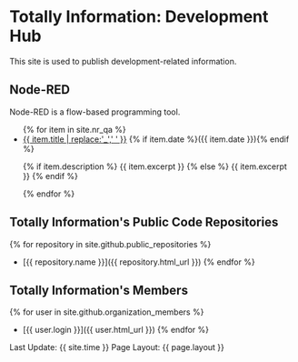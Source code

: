 # Totally Information: Development Hub

This site is used to publish development-related information.

## Node-RED

Node-RED is a flow-based programming tool.

<ul>
{% for item in site.nr_qa %}
  <li>
    <a href="{{ item.url }}">{{ item.title | replace:'_',' ' }}</a> {% if item.date %}({{ item.date }}){% endif %}
    <p>{% if item.description %}
        {{ item.excerpt }}
    {% else %}
        {{ item.excerpt }}
    {% endif %}</p>
  </li>
{% endfor %}
</ul>

## Totally Information's Public Code Repositories

{% for repository in site.github.public_repositories %}
  * [{{ repository.name }}]({{ repository.html_url }})
{% endfor %}

## Totally Information's Members

{% for user in site.github.organization_members %}
  * [{{ user.login }}]({{ user.html_url }})
{% endfor %}


Last Update: {{ site.time }}
Page Layout: {{ page.layout }}
